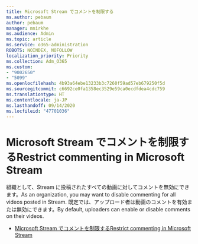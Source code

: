 ```yaml
---
title: Microsoft Stream でコメントを制限する
ms.author: pebaum
author: pebaum
manager: mnirkhe
ms.audience: Admin
ms.topic: article
ms.service: o365-administration
ROBOTS: NOINDEX, NOFOLLOW
localization_priority: Priority
ms.collection: Adm_O365
ms.custom:
- "9002650"
- "5099"
ms.openlocfilehash: 4b93a64ebe13233b3c7260f59ad57eb679250f5d
ms.sourcegitcommit: c6692ce0fa1358ec3529e59ca0ecdfdea4cdc759
ms.translationtype: HT
ms.contentlocale: ja-JP
ms.lasthandoff: 09/14/2020
ms.locfileid: "47701036"
---
```

# <a name="restrict-commenting-in-microsoft-stream"></a><span data-ttu-id="e3dc1-102">Microsoft Stream でコメントを制限する</span><span class="sxs-lookup"><span data-stu-id="e3dc1-102">Restrict commenting in Microsoft Stream</span></span>

<span data-ttu-id="e3dc1-103">組織として、Stream に投稿されたすべての動画に対してコメントを無効にできます。</span><span class="sxs-lookup"><span data-stu-id="e3dc1-103">As an organization, you may want to disable commenting for all videos posted in Stream.</span></span> <span data-ttu-id="e3dc1-104">既定では、アップロード者は動画のコメントを有効または無効にできます。</span><span class="sxs-lookup"><span data-stu-id="e3dc1-104">By default, uploaders can enable or disable comments on their videos.</span></span>

- [<span data-ttu-id="e3dc1-105">Microsoft Stream でコメントを制限する</span><span class="sxs-lookup"><span data-stu-id="e3dc1-105">Restrict commenting in Microsoft Stream</span></span>](https://docs.microsoft.com/stream/portal-disable-comments)
